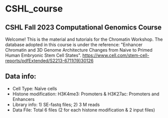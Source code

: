 # CSHL_course

## CSHL Fall 2023 Computational Genomics Course
Welcome! This is the material and tutorials for the Chromatin Workshop.
The database adopted in this course is under the reference: "Enhancer Chromatin and 3D Genome Architecture Changes from Naive to Primed Human Embryonic Stem Cell States".
https://www.cell.com/stem-cell-reports/pdfExtended/S2213-6711(19)30126

## Data info:
- Cell Type: Naïve cells
- Histone modification: H3K4me3: Promoters & H3K27ac: Promoters and Enhancers
- Library info: 1) SE-fastq files; 2) 3 M reads
- Data File: Total 6 files (2 for each histone modification & 2 input files)
